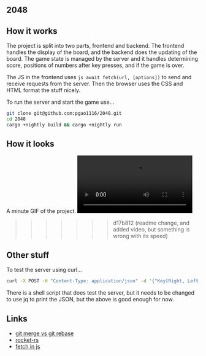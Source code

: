 ## 2048

## How it works ##
The project is split into two parts, frontend and backend. The frontend handles the display of the board, and the backend does the updating of the board. The game state is managed by the server and it handles determining score, positions of numbers after key presses, and if the game is over. 

The JS in the frontend uses ```js
 await fetch(url, [options])``` to send and receive requests from the server. Then the browser uses the CSS and HTML format the stuff nicely.

To run the server and start the game use...
```bash	
git clone git@github.com:pgao1116/2048.git
cd 2048
cargo +nightly build && cargo +nightly run

```

## How it looks ##
A minute GIF of the project. 
![2048](assets/game.mov)
>>>>>>> d17b812 (readme change, and added video, but something is wrong with its speed)


## Other stuff ## 
To test the server using curl...
```bash
curl -X POST -H "Content-Type: application/json" -d '{"Key[Right, Left, etc]": null}' http://localhost:8000/keystroke
```
There is a shell script that does test the server, but it needs to be changed to use jq to print the JSON, but the above is good enough for now.

## Links
- [git merge vs git rebase](https://stackoverflow.com/questions/804115/when-do-you-use-git-rebase-instead-of-git-merge)
- [rocket-rs](https://rocket.rs/guide/v0.5/)
- [fetch in js](https://javascript.info/fetch)
